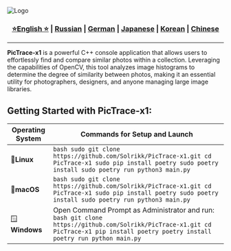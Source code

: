 ![Logo](https://github.com/Solrikk/PicTrace-x1/blob/main/assets/OpenCV%20-%20result/bee.jpg)

<div align="center">
  <h3>
    <a href="https://github.com/Solrikk/PicTrace-x1/blob/main/README.md">⭐English ⭐</a> |
    <a href="https://github.com/Solrikk/PicTrace-x1/blob/main/docs/readme/README_RU.md">Russian</a> |
    <a href="https://github.com/Solrikk/PicTrace-x1/blob/main/docs/readme/README_GE.md">German</a> |
    <a href="https://github.com/Solrikk/PicTrace-x1/blob/main/docs/readme//README_JP.md">Japanese</a> |
    <a href="https://github.com/Solrikk/PicTrace-x1/blob/main/docs/readme/README_KR.md">Korean</a> |
    <a href="https://github.com/Solrikk/PicTrace-x1/blob/main/docs/readme/README_CN.md">Chinese</a>
  </h3>
</div>

-----------------

**PicTrace-x1** is a powerful C++ console application that allows users to effortlessly find and compare similar photos within a collection. Leveraging the capabilities of OpenCV, this tool analyzes image histograms to determine the degree of similarity between photos, making it an essential utility for photographers, designers, and anyone managing large image libraries.

## Getting Started with PicTrace-x1:
| **Operating System** | **Commands for Setup and Launch** |
|----------------------|----------------------------------|
| 🐧**Linux**            | ```bash sudo git clone https://github.com/Solrikk/PicTrace-x1.git cd PicTrace-x1 sudo pip install poetry sudo poetry install sudo poetry run python3 main.py ``` |
| 🍎**macOS**            | ```bash sudo git clone https://github.com/Solrikk/PicTrace-x1.git cd PicTrace-x1 sudo pip install poetry sudo poetry install sudo poetry run python3 main.py ``` |
| 🪟**Windows**          | Open Command Prompt as Administrator and run: ```bash git clone https://github.com/Solrikk/PicTrace-x1.git cd PicTrace-x1 pip install poetry poetry install poetry run python main.py ``` |
